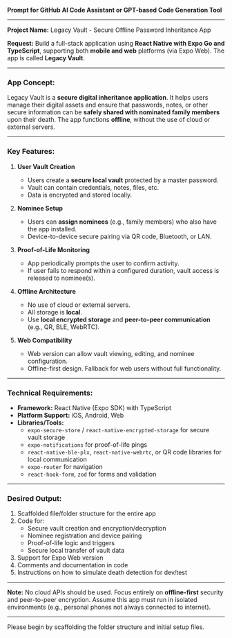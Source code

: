 **Prompt for GitHub AI Code Assistant or GPT-based Code Generation Tool**

---

**Project Name:** Legacy Vault - Secure Offline Password Inheritance App

**Request:**
Build a full-stack application using **React Native with Expo Go and TypeScript**, supporting both **mobile and web** platforms (via Expo Web). The app is called **Legacy Vault**.

---

### App Concept:
Legacy Vault is a **secure digital inheritance application**. It helps users manage their digital assets and ensure that passwords, notes, or other secure information can be **safely shared with nominated family members** upon their death. The app functions **offline**, without the use of cloud or external servers.

---

### Key Features:

1. **User Vault Creation**
   - Users create a **secure local vault** protected by a master password.
   - Vault can contain credentials, notes, files, etc.
   - Data is encrypted and stored locally.

2. **Nominee Setup**
   - Users can **assign nominees** (e.g., family members) who also have the app installed.
   - Device-to-device secure pairing via QR code, Bluetooth, or LAN.

3. **Proof-of-Life Monitoring**
   - App periodically prompts the user to confirm activity.
   - If user fails to respond within a configured duration, vault access is released to nominee(s).

4. **Offline Architecture**
   - No use of cloud or external servers.
   - All storage is **local**.
   - Use **local encrypted storage** and **peer-to-peer communication** (e.g., QR, BLE, WebRTC).

5. **Web Compatibility**
   - Web version can allow vault viewing, editing, and nominee configuration.
   - Offline-first design. Fallback for web users without full functionality.

---

### Technical Requirements:

- **Framework:** React Native (Expo SDK) with TypeScript
- **Platform Support:** iOS, Android, Web
- **Libraries/Tools:**
  - `expo-secure-store` / `react-native-encrypted-storage` for secure vault storage
  - `expo-notifications` for proof-of-life pings
  - `react-native-ble-plx`, `react-native-webrtc`, or QR code libraries for local communication
  - `expo-router` for navigation
  - `react-hook-form`, `zod` for forms and validation

---

### Desired Output:

1. Scaffolded file/folder structure for the entire app
2. Code for:
   - Secure vault creation and encryption/decryption
   - Nominee registration and device pairing
   - Proof-of-life logic and triggers
   - Secure local transfer of vault data
3. Support for Expo Web version
4. Comments and documentation in code
5. Instructions on how to simulate death detection for dev/test

---

**Note:**
No cloud APIs should be used. Focus entirely on **offline-first** security and peer-to-peer encryption. Assume this app must run in isolated environments (e.g., personal phones not always connected to internet).

---

Please begin by scaffolding the folder structure and initial setup files.

